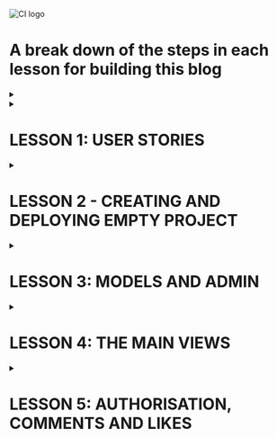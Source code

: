 ![CI logo](https://codeinstitute.s3.amazonaws.com/fullstack/ci_logo_small.png)

# A break down of the steps in each lesson for building this blog

<details>
<summary></summary>

</details>


<details>
<summary><h1>LESSON 1: USER STORIES</h1></summary>

* Use github projects as your kanban board
* Set automation for 'issues' to 'todo'
* Create user stories in issues, making sure to select the project to send them to

* User stories should fill in:
    * As a * role * I can * capability* so that * received benefit *
* Try consider this from the aspect of site user and site owner

### This blog example

    • Site pagination: As a site user I can view a paginated list of posts so that I can easily select a post to view
	• View post list: As a Site User I can view a list of posts so that I can select one to read
	• Open a post: As a Site User I can click on a post so that I can read the full text
	• View likes: As a Site User / Admin I can view the number of likes on each post so that I can see which is the most popular or viral
	• View comments: As a Site User / Admin I can view comments on an individual post so that I can read the conversation
	• Account registration: As a Site User I can register an account so that I can comment and like
	• Comment on a post: As a Site User I can leave comments on a post so that I can be involved in the conversation
	• Like / Unlike: As a Site User I can like or unlike a post so that I can interact with the content
	• Manage posts: As a Site Admin I can create, read, update and delete posts so that I can manage my blog content
	• Create drafts: As a Site Admin I can create draft posts so that I can finish writing the content later
    • Approve comments: As a Site Admin I can approve or disapprove comments so that I can filter out objectionable comments  

</details>

<details><summary><h1>LESSON 2 - CREATING AND DEPLOYING EMPTY PROJECT</h1></summary>

[CI videos](https://learn.codeinstitute.net/courses/course-v1:CodeInstitute+FST101+2021_T1/courseware/b31493372e764469823578613d11036b/9236975633b64a12a61a00e0cca7c47d/?child=first)  

<details>
<summary><h2>LESSON 2.1 - DJANGO PROJECT CHECKLIST</h2></summary>
<hr>

[source code](https://github.com/Code-Institute-Solutions/Django3blog/tree/master/01_creating_the_project)  
[Django setup cheat sheet](https://codeinstitute.s3.amazonaws.com/fst/Django%20Blog%20Cheat%20Sheet%20v1.pdf)  

The four steps to setting up a new project:  
1. install django and the supporting libraries
2. create new, blank Django project and app 
3. Set our project to use cloudinary and postgreSQL
4. Deploy our new empty project to heroku

</details>

<details>
<summary><h2>LESSON 2.2 - CREATING EMPTY DJANGO PROJECT </h2></summary>
<hr>

Go to your empty project terminal

Install django and required libraries  

*  pip3 install django gunicorn  
gunicorn is the server used by heroku to run django  
*  pip3 install dj_database_url psycopg2  
dj database is needed for postgres  
psycopg2 is needed for python  
* pip3 install dj3-cloudinary-storage  
cloudinary is for our images  
* pip3 freeze --local > requirements.txt  
Get requirements file for heroku  

Create django project  

* django-admin startproject myblog .

Create blog app

* python3 manage.py startapp theblog

myblog -> settings.py
* Add 'theblog' to the installed_apps

migrate changes to database (using terminal)
* python3 manage.py migrate

The project should have been successfully built. Check with  
* python3 manage.py runserver


</details>

<details>
<summary><h2>LESSON 2.3 + 2.4 - FIRST DEPLOYMENT</h2></summary>
<hr>

**Error fix**  
If you get the error below during the steps to deployment:  

django.db.utils.OperationalError: FATAL: role "somerandomletters" does not exist  

Please run the following command in the terminal to fix it:  

**unset PGHOSTADDR**  

<hr>

There are 4 steps to deploying an app to heroku

1. Create app on heroku
2. Attach PostgreSQL database
3. Prepare environment and settings.py files
4. Get our static and media files stored on Cloudinary  


**Create app on heroku**

* Go to heroku.com  
* Create an app for the eu  

**Attach postgres database**

* Resources tab on heroku
    * Search postgres
    * Pick heroku postgres and attach  

**Prepare gitpod environment**

* Get postgres URL from heroku
    * Settings
    * Reveal config vars
    * copy database url

Back to gitpod

* Create env.py folder in root directory
    * import os  
    os.environ["DATABASE_URL"] = "THE_LINK_YOU_JUST_COPIED_FROM_HEROKU"  
    os.environ["SECRET_KEY"] = "makeOneUp"  

* Add that secret key to heroku under config vars.  

* settings.py
    * Some imports for underneath the first one
        * import os   
        import dj_database_url  
        if os.path.isfile('env.py'):  
            import env  
    * secret key section
        * Change it to 
            * SECRET_KEY = 'os.envrion.get('SECRET_KEY')

Let's wire up the postgres database  

* settings.py
    * DATABASE_URL
        * Comment out existing DATABASE
        * Create another below as so
            * DATABASES = {'default': dj_database_url.parse(os.environ.get('DATABASE_URL'))
}

* Run migrations again and it should run. Check the postgres link under resources and 48 lines should have been created

**Connect cloudinary**

Cloudinary Setup
* Visit the [Cloudinary website](https://cloudinary.com/)
* Click on the Sign Up For Free button
* Provide your name, email address and choose a password
* For Primary interest, you can choose Programmable Media for image and video API
* Optional: edit your assigned cloud name to something more memorable
* Click Create Account
* Verify your email and you will be brought to the dashboard

Link to cloudinary  

* Copy your api environment variable from the dashboard
* Go to env.py 
    * os.environ["CLOUDINARY_URL"] = "the_link_you_just_copied_without_the_first_bit"
* Go to config vars on heroku
    * Cretae cloudinary URL with your copied link
    * Create temporary variable
        * DISABLE_COLLECTSTATIC = 1
* settings.py
    * Installed apps
        * 'cloudinary_storage',    
        Above static files
        * 'cloudinary',    
        Below static files
    * Under STATIC_URL
        * STATICFILES_STORAGE = 'cloudinary_storage.storage.StaticHashedCloudinaryStorage'  
        STATICFILES_DIRS = [os.path.join(BASE_DIR, 'static')]  
        STATIC_ROOT = os.path.join(BASE_DIR, 'staticfiles')  
        MEDIA_URL = '/media/'  
        DEFAULT_FILE_STORAGE = 'cloudinary_storage.storage.MediaCloudinaryStorage'   

Tell Django where our templates will be 

* settings.py
    * under BASE_DIR
        * TEMPLATES_DIR = os.path.join(BASE_DIR, 'templates')
    * TEMPLATES
        * 'DIRS': [TEMPLATES_DIR]

Add to allowed hosts

* settings.py
    * ALLOWED_HOSTS = ['django-blog-walkthrough.herokuapp.com', 'localhost']  

Create 'static', 'media' and 'templates' folders in the main root directory  

Create Procfile   
* web: gunicorn myblog.wsgi

Go to heroku   
* Deploy tab
* connect to github and the repository for the project
* Enable Automatic Deploys
* Deploy branch


**note**  
When I did this I got an error and when I checked the heroku logs it was a h10 error in relation to favicons.
In the end I missed some commas in installed apps. 
so BE CAREFUL

</details>

</details>



<details>
<summary><h1>LESSON 3: MODELS AND ADMIN</h1></summary>

[CI videos](https://learn.codeinstitute.net/courses/course-v1:CodeInstitute+FST101+2021_T1/courseware/b31493372e764469823578613d11036b/09e0a94c7dbd4b969b8358a0cf5660b2/?child=first)

Remember Django runs on a MTV framework.  
M - model - database and structure  
T - template - html pages our user sees  
V - views - the logic that connects the two. The logic in our code that reads from or updates the model and then updates what the user sees.

<details>
<summary><h2>LESSON 3.1: Creating Database Diagram</h2></summary>
<hr>

* Move 3 of the user stories to user stories: manage posts, create drafts and approve comments
* Build relationship model for database. Imagine a blogpost, and the data you'll need for it  
[link to onenote notes on this](https://onedrive.live.com/view.aspx?resid=AD7F40F390B59989%2110781&id=documents&wd=target%28blog%20walkthrough.one%7C871F9988-9AC4-4DB3-9672-E970CEC05F40%2FModels%20and%20admin%7C543D8EA0-8521-4270-B5C0-6FE9305720C4%2F%29)

</details>

<details>
<summary><h2>LESSON 3.2: Creating Database Models</h2></summary>
<hr>

**Note:** If you're concerned that you may have made a typing error, then you can do a dry run of your migrations before you apply them to your database. The command to do this is:

python3 manage.py makemigrations --dry-run

This will print out the migrations, so you can check that everything is correct before proceeding.

<hr>

* models.py
    * Create models for posts and comments  

    from django.db import models  
    from django.contrib.auth.models import User  
    from cloudinary.models import CloudinaryField  

        STATUS = ((0, "Draft"), (1, "Published"))  

        class Post(models.Model):  
            title = models.CharField(max_length=200, unique=True)  
            slug = models.SlugField(max_length=200, unique=True)  
            author = models.ForeignKey(User, on_delete=models.CASCADE, related_name="blog_posts")  
            updated_on = models.DateTimeField(auto_now=True)  
            content = models.TextField()  
            featured_image = CloudinaryField('image', default='placeholder')  
            excerpt = models.TextField(blank=True)  
            created_on = models.DateTimeField(auto_now_add=True)  
            status = models.IntegerField(choices=STATUS, default=0)  
            likes = models.ManyToManyField(User, related_name='blog_likes', blank=True)  

        class Meta:  
            ordering = ['-created_on']  

        def __str__(self):  
            return self.title  

        def number_of_likes(self):  
            return self.likes.count()  


    class Comment(models.Model):  
        post = models.ForeignKey(Post, on_delete=models.CASCADE, related_name='comments')  
        name = models.CharField(max_length=80)  
        email = models.EmailField()  
        body = models.TextField()  
        created_on = models.DateTimeField(auto_now_add=True)  
        approved = models.BooleanField(default=False)  

        class Meta:  
            ordering = ['created_on']  

        def __str__(self):  
            return f"Comment {self.body} by {self.name}"  


* migrate change to database
    * python3 manage.py makemigrations
    * python3 manage.py migrate

**note** If you make changes to this model, you'll have to make these migrations again  



</details>

<details>
<summary><h2>LESSON 3.3 + 3.4 : Building the admin site</h2></summary>
<hr>

[django list view](https://docs.djangoproject.com/en/3.1/ref/contrib/admin/#django.contrib.admin.ModelAdmin.list_display)  
[django search fields](https://docs.djangoproject.com/en/3.1/ref/contrib/admin/#django.contrib.admin.ModelAdmin.search_fields)  
[summernote](https://summernote.org/)  
[source code](https://github.com/Code-Institute-Solutions/Django3blog/tree/master/05_building_the_admin_site)  
  
<hr>

create a superuser for the django admin panel
 
 * Terminal
    * python3 manage.py createsuperuser
* Test it 
    * python3 manage.py runserver
    * Add "/admin" to the end of the url
    * Sign in with the credentials you just made

Add post model to admin panel 

* admin.py
    * from django.contrib import admin  
from .models import Post  
admin.site.register(Post)  

You can now create posts in your admin panel  

We're going to use a WYSIWYG or "what you see is what you get" editor for the post.  
We're going to use a handy  library called Summernote. 

* Terminal
    * pip3 install django-summernote
    * pip3 freeze --local > requirements.txt
* Add summernote to settings.py under INSTALLED_APPS, right above theblog
    * 'django_summernote',
* Set up summernote in urls.py
    * add include to the django.urls import
    * Add this to the urlpatterns
        * path('summernote/', include('django_summernote.urls')),
* Tell admin panel which field we want to use summernote for
    * admin.py
        * from django_summernote.admin import SummernoteModelAdmin  
        class PostAdmin(SummernoteModelAdmin):  
        summernote_fields = ('content')  
* Register post admin to our admin site
    * admin.py
        * delete "admin.site.register(Post)"
        * Add decorator to PostAdmin class
            * @admin.register(Post)
            * this will register both our post model and the post admin class with our admin site.
* migrate again
    * python3 manage.py migrate

Your admin panel should now have a blog text editor when you click add blog


**We want the slug field to be generated automatically from the title**

* admin.py
    * To do this we're going to use the prepopulated_fields property.  
     To use it, we pass in a dictionary that maps the field names to the fields that we want to 
     populate from.   
     In our case, we want to populate the slug field from the title field.  
    * Add this above summernote_fields un the PostAdmin class
        * prepopulated_fields = {'slug': ('title',)}

If you now refresh the admin panel as you type the title it should populate the slug field

**Add more functionality to our admin panel view**

* admin.py
    * Under prepoulated fields you can create a filter box in the admin panel
        * list_filter = ('status', 'created_on')
    * You can make a search bar to search title and content of posts
        * search_fields = ['title', 'content']
    * You can make a list display to choose which info is displayed for each post in the list
        * list_display = ('title', 'slug', 'status', 'created_on')


**Add comment admin model**

* admin.py
    * import Comment from .models
    * @admin.register(Comment)  
    class CommentAdmin(admin.ModelAdmin):  
    list_filter = ('approved', 'created_on')  
    search_fields = ['name', 'email', 'body']  
    list_display = ('name', 'body', 'post', 'created_on', 'approved')  
    summernote_fields = ('body')  


**Comment approval**

To do this, we use another built-in feature of the admin classes which is actions. The actions method allows you  
to specify different actions that can be  performed from the action drop-down box.  
The default action is just to delete the selected items but we want to add an approved comment section too. 

* admin.py 
* Add this to the end of the Comment Admin class
    * actions = ['approve_comments']

* Under that create your approve comments method
    *  def approve_comments(self, request, queryset):  
        queryset.update(approved=True)
</details>
</details>



<details>
<summary><h1>LESSON 4: THE MAIN VIEWS</h1></summary>

Views can be function based, like in Hello Django, or class based, as they will be here.  
Class based can be reused, unlike with function based.  
Django has some generic views (link in lesson 4.1) so you write less code.  

<details>
<summary><h2>LESSON 4.1: View creation checklist</h2></summary>

[CI video](https://learn.codeinstitute.net/courses/course-v1:CodeInstitute+FST101+2021_T1/courseware/b31493372e764469823578613d11036b/c6a89f138afe4b209ee4fa6d6f1251a3/)  

[Starter files](https://github.com/Code-Institute-Solutions/django-blog-starter-files)    

[Django generic views](https://docs.djangoproject.com/en/3.2/topics/class-based-views/generic-display/)

<hr>


* Move "site pagination", "view post" and "view likes" to in progress on github projects

Each time you make a new view you must do the following:
1. Create the view code
2. Create a template to render the view
3. Connect up URLs in urls.py file


**Create View for post list with pagination**  
views.py
* from django.views import generic  
from .models import Post
* class PostList(generic.ListView):  
    We want to use the Post model  
    model = Post  
    queryset = Post.objects.filter(status=1).order_by('-created_on')  
    template_name = 'index.html'  
    paginate_by = 6  


* Copy html templates from starter files link  
**Note** the base.html page has the header, navigation and footer like Flask. Each
page will be an extension of this.  

</details>


<details>
<summary><h2>LESSON 4.2: Creating the first view</h2></summary>

[CI video](https://learn.codeinstitute.net/courses/course-v1:CodeInstitute+FST101+2021_T1/courseware/b31493372e764469823578613d11036b/c6a89f138afe4b209ee4fa6d6f1251a3/)  
[default image url](https://codeinstitute.s3.amazonaws.com/fullstack/blog/default.jpg)    
[source code](https://github.com/Code-Institute-Solutions/Django3blog/tree/master/06_creating_our_first_view)  

<hr>

**Create template to display PostList view using index.html**

    {% extends "base.html" %}

    {% block content %}

    <div class="container-fluid">
        <div class="row">

            <!-- Blog Entries Column -->
            <div class="col-12 mt-3 left">
                <div class="row">
                    {% for post in post_list %}
                    <div class="col-md-4">
                        <div class="card mb-4">
                            <div class="card-body">
                                <div class="image-container">
                                    {% if "placeholder" in post.featured_image.url %}
                                    <img class="card-img-top"
                                        src="https://codeinstitute.s3.amazonaws.com/fullstack/blog/default.jpg">
                                    {% else %}
                                    <img class="card-img-top" src=" {{ post.featured_image.url }}">
                                    {% endif %}
                                    <div class="image-flash">
                                        <p class="author">Author: {{ post.author }}</p>
                                    </div>
                                </div>
                                <a href="#" class="post-link">
                                    <h2 class="card-title">{{ post.title }}</h2>
                                    <p class="card-text">{{ post.excerpt }}</p>
                                </a>
                                <hr />
                                <p class="card-text text-muted h6">{{ post.created_on}} <i class="far fa-heart"></i>
                                    {{ post.number_of_likes }}</p>
                            </div>
                        </div>
                    </div>
                    {% if forloop.counter|divisibleby:3 %}
                </div>
                <div class="row">
                    {% endif %}
                    {% endfor %}

                </div>
            </div>
        </div>
        {% if is_paginated %}
        <nav aria-label="Page navigation">
            <ul class="pagination justify-content-center">
                {% if page_obj.has_previous %}
                <li><a href="?page={{ page_obj.previous_page_number }}" class="page-link">&laquo; PREV </a></li>
                {% endif %}
                {% if page_obj.has_next %}
                <li><a href="?page={{ page_obj.next_page_number }}" class="page-link"> NEXT &raquo;</a></li>

                {% endif %}
            </ul>
        </nav>
        {% endif %}
    </div>
    {%endblock%}


**Remember** {% %} indicates a control statement and {{ }} inserts the content into the html.  
List_view provides the is_paginated boolean, so can be freely copied and used  



**Wire up URLs**  
Create urls.py file in theblog directory  
Go to it  

    from . import views
    from django.urls import path


    urlpatterns = [
        path('', views.PostList.as_view(), name='home')
    ]

Now import these URLs in the main URLs.py file in myblog directory  
* Add this under urlpatterns
    * path('', include('theblog.urls', name='theblog_urls')


</details>


<details>
<summary><h2>LESSON 4.3 + 4.4:The Post Detail View</h2></summary>

[Django path converters](https://docs.djangoproject.com/en/3.2/topics/http/urls/#how-django-processes-a-request)

<hr>

* Move "site pagination", "view post" and "view likes" to complete on github projects
* Move view comments and open a post to 'in progress'

**Create PostDetail view**

views.py
* import get_object_or_404 from shortcuts
* import view from views
* Put this under the postlist class

        class PostDetail(View):
        
            # This isn't a generic view, so we have to do everything ourselves

            def get(self, request, slug, *args, **kwargs):
                # Filter posts to those with the status as 1 (published)
                queryset = Post.objects.filter(status=1)
                # Get the published post with the right slug we're looking for
                post = get_object_or_404(queryset, slug=slug)
                # Get the comments of that post
                comments = post.comments.filter(approved=True).order_by('created_on')
                # if user liked the post before, let that show
                liked = False
                if post.likes.filter(id=self.request.user.id).exists():
                    liked = True

                # render it
                return render(
                    request,
                    "post_detail.html",
                    {
                        "post": post,
                        "comments": comments,
                        "liked": liked
                    },
                )


**Create PostDetail template in post_detail.html**

* post_detail.html

        {% extends 'base.html' %} {% block content %}

        <div class="masthead">
            <div class="container">
                <div class="row g-0">
                    <div class="col-md-6 masthead-text">
                        <!-- Post title goes in these h1 tags -->
                        <h1 class="post-title"> {{ post.title}}
                        </h1>
                        <!-- Post author goes before the | the post's created date goes after -->
                        <p class="post-subtitle"> {{ post.author }} | {{ post.created_on }} </p>
                    </div>
                    <div class="d-none d-md-block col-md-6 masthead-image">
                        <!-- The featured image URL goes in the src attribute -->
                        {% if "placeholder" in post.featured_image.url %}
                        <img src="https://codeinstitute.s3.amazonaws.com/fullstack/blog/default.jpg" width="100%">
                        {% else %}
                        <img src=" {{ post.featured_image.url }} " width="100%">
                        {% endif %}
                    </div>
                </div>
            </div>
        </div>

        <div class="container">
            <div class="row">
                <div class="col card mb-4  mt-3 left  top">
                    <div class="card-body">
                        <!-- The post content goes inside the card-text. -->
                        <!-- Use the | safe filter inside the template tags -->
                        <p class="card-text ">{{ post.content | safe }}</p>
                        <div class="row">

                            <div class="col-1">
                                <!-- The number of likes goes before the closing strong tag -->
                                <strong class="text-secondary"><i class="far fa-heart"></i> {{ post.number_of_likes }} </strong>
                            </div>
                            <div class="col-1">
                                {% with comments.count as total_comments %}
                                <strong class="text-secondary"><i class="far fa-comments"></i>
                                    <!-- Our total_comments variable goes before the closing strong tag -->
                                    {{ total_comments }}
                                </strong>
                                {% endwith %}
                            </div>
                        </div>
                    </div>
                </div>
            </div>
            <div class="row">
                <div class="col">
                    <hr>
                </div>
            </div>
            <div class="row">
                <div class="col-md-8 card mb-4  mt-3 ">
                    <h3>Comments:</h3>
                    <div class="card-body">
                        <!-- We want a for loop inside the tags to iterate through each comment in comments -->
                        {% for comment in comments %}
                        <div class="comments" style="padding: 10px;">
                            <p class="font-weight-bold">
                                <!-- The commenter's name goes here. Check the model if you're not sure what that is -->
                                {{ comment.name }}
                                <span class=" text-muted font-weight-normal">
                                    <!-- The comment's created date goes here -->
                                    {{ comment.created_on }}
                                </span> wrote:
                            </p>
                            <!-- The body of the comment goes before the | -->
                            {{ comment.body | linebreaks }}
                        </div>
                        <!-- Our for loop ends here -->
                        {% endfor %}
                    </div>
                </div>
                <div class="col-md-4 card mb-4  mt-3 ">
                    <div class="card-body">
                        <!-- For later -->
                    </div>
                </div>
            </div>
            </div>
        {% endblock content %}

**Connect up URLs**

theblog/urls.py  
        
    path('<slug:slug>/', views.PostDetail.as_view(), name='post_detail'),


**Add postdetail url into index.html**  
index.html

     <a href="{% url 'post_detail' post.slug %}" class="post-link">    
Here post_detail is the name we just created in the URLs file  


**If you run it, it should work now**


Move your two items on github projects from in progress to done.  

</details>
</details>



<details>
<summary><h1>LESSON 5: AUTHORISATION, COMMENTS AND LIKES</h1></summary>

[CI videos](https://learn.codeinstitute.net/courses/course-v1:CodeInstitute+FST101+2021_T1/courseware/b31493372e764469823578613d11036b/dabfed30d1fc4d078b6de270117dbe50/?child=first)

<details>
<summary><h2>LESSON 5.1 + 5.2 : Authorisation</h2></summary>

[starter files](https://github.com/Code-Institute-Solutions/django-blog-starter-files/tree/master/templates/account)  
[Django AllAuth documentation](https://django-allauth.readthedocs.io/en/latest/)  

<hr>

* Move account registration to in progress in projects

Django has built in authentication, used when we created the superuser  
For this project though we're gonna use the user library allAuth  
Why? You can send password and account confirmation emails enforcing password complexity and providing single sign-on using google or facebook

**Let's set up allAuth**

terminal:

    pip3 install django-allauth
    pip3 freeze --local > requirements.txt

Add allAuth URLs to myblog/URLs.py file

    path('accounts/', include('allauth.urls')),

Add allauth to installed apps in settings.py

    'django.contrib.sites',
    'allauth',
    'allauth.account',
    'allauth.socialaccount',

Add a site id of one so django can handle multiple sites (if there are multiple)

    SITE_ID = 1

Add redirects for login and logout

    LOGIN_REDIRECT_URL = '/'
    LOGOUT_REDIRECT_URL = '/'

Do your migrations

    python3 manage.py migrate

Run your page and go to accounts/signup and signup. You should be redirected to the home page after.

**Let's make the logout button work**

base.html
* Change your navigation links

                    <li class="nav-item">
                        <a class="nav-link" href="{% url 'account_logout' %}">Logout</a>
                    </li>
                    {% else %}
                    <li class="nav-item">
                        <a class="nav-link" href="{% url 'account_signup' %}">Register</a>
                    </li>
                    <li class="nav-item">
                        <a class="nav-link" href="{% url 'account_login' %}">Login</a>
                    </li>

If you run it again, you should be able to logout


**Check your version of python**

    ls ../.pip-modules/lib

This has been done using version 3.8

We want to copy files from the allauth library into our templates direectory

    cp -r ../.pip-modules/lib/python3.8/site-packages/allauth/templates/* ./templates

This will create a couple of directories, but we're intersted in the accounts one (that we weren't supposed to copy at the start but we did... oops)

**Let's customise the login.html in accounts directory**

**Before**

    {% extends "account/base.html" %}

    {% load i18n %}
    {% load account socialaccount %}

    {% block head_title %}{% trans "Sign In" %}{% endblock %}

    {% block content %}

    <h1>{% trans "Sign In" %}</h1>

    {% get_providers as socialaccount_providers %}

    {% if socialaccount_providers %}
    <p>{% blocktrans with site.name as site_name %}Please sign in with one
    of your existing third party accounts. Or, <a href="{{ signup_url }}">sign up</a>
    for a {{ site_name }} account and sign in below:{% endblocktrans %}</p>

    <div class="socialaccount_ballot">

    <ul class="socialaccount_providers">
        {% include "socialaccount/snippets/provider_list.html" with process="login" %}
    </ul>

    <div class="login-or">{% trans 'or' %}</div>

    </div>

    {% include "socialaccount/snippets/login_extra.html" %}

    {% else %}
    <p>{% blocktrans %}If you have not created an account yet, then please
    <a href="{{ signup_url }}">sign up</a> first.{% endblocktrans %}</p>
    {% endif %}

    <form class="login" method="POST" action="{% url 'account_login' %}">
    {% csrf_token %}
    {{ form.as_p }}
    {% if redirect_field_value %}
    <input type="hidden" name="{{ redirect_field_name }}" value="{{ redirect_field_value }}" />
    {% endif %}
    <a class="button secondaryAction" href="{% url 'account_reset_password' %}">{% trans "Forgot Password?" %}</a>
    <button class="primaryAction" type="submit">{% trans "Sign In" %}</button>
    </form>

    {% endblock %}


</details>

<details>
<summary><h2>LESSON 5.3 + 5.4 : Comments</h2></summary>

</details>





<details>
<summary><h2>LESSON 5.5 : Likes</h2></summary>

</details>
</details>